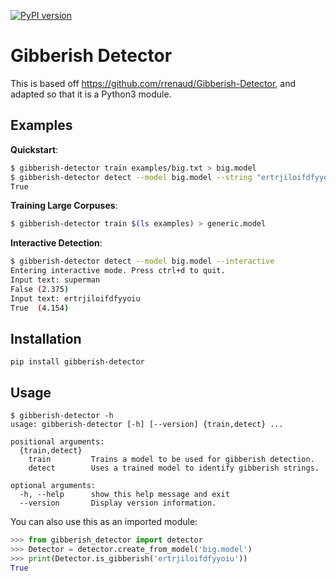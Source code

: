 [![PyPI version](https://badge.fury.io/py/gibberish-detector.svg)](https://badge.fury.io/py/gibberish-detector)

# Gibberish Detector

This is based off https://github.com/rrenaud/Gibberish-Detector, and adapted so that it is a
Python3 module.

## Examples

**Quickstart**:

```bash
$ gibberish-detector train examples/big.txt > big.model
$ gibberish-detector detect --model big.model --string "ertrjiloifdfyyoiu"
True
```

**Training Large Corpuses**:

```bash
$ gibberish-detector train $(ls examples) > generic.model
```

**Interactive Detection**:

```bash
$ gibberish-detector detect --model big.model --interactive
Entering interactive mode. Press ctrl+d to quit.
Input text: superman
False (2.375)
Input text: ertrjiloifdfyyoiu
True  (4.154)
```

## Installation

```
pip install gibberish-detector
```

## Usage

```
$ gibberish-detector -h
usage: gibberish-detector [-h] [--version] {train,detect} ...

positional arguments:
  {train,detect}
    train         Trains a model to be used for gibberish detection.
    detect        Uses a trained model to identify gibberish strings.

optional arguments:
  -h, --help      show this help message and exit
  --version       Display version information.
```

You can also use this as an imported module:

```python
>>> from gibberish_detector import detector
>>> Detector = detector.create_from_model('big.model')
>>> print(Detector.is_gibberish('ertrjiloifdfyyoiu'))
True
```
